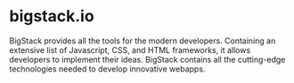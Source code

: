 bigstack.io
===========

BigStack provides all the tools for the modern developers. Containing an extensive list of Javascript, CSS, and HTML frameworks, it allows developers to implement their ideas. BigStack contains all the cutting-edge technologies needed to develop innovative webapps.
